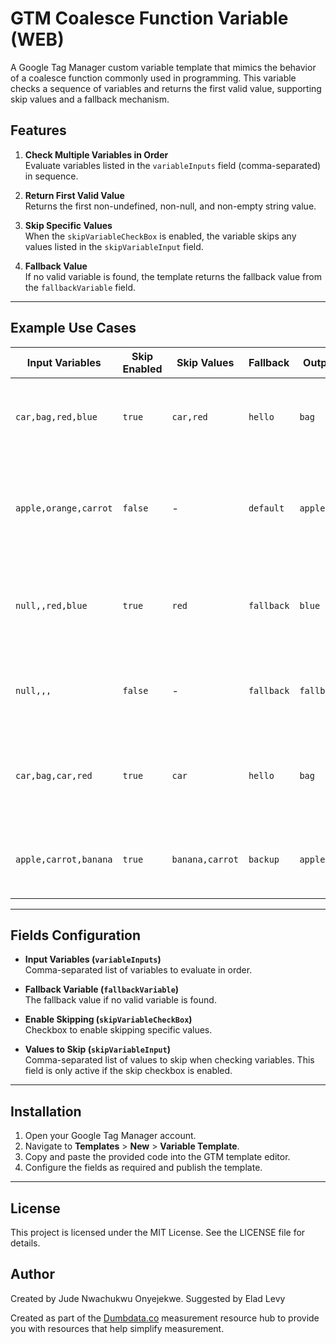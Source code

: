# GTM Coalesce Function Variable (WEB)

A Google Tag Manager custom variable template that mimics the behavior of a coalesce function commonly used in programming. This variable checks a sequence of variables and returns the first valid value, supporting skip values and a fallback mechanism.

## Features

1. **Check Multiple Variables in Order**  
   Evaluate variables listed in the `variableInputs` field (comma-separated) in sequence.

2. **Return First Valid Value**  
   Returns the first non-undefined, non-null, and non-empty string value.

3. **Skip Specific Values**  
   When the `skipVariableCheckBox` is enabled, the variable skips any values listed in the `skipVariableInput` field.

4. **Fallback Value**  
   If no valid variable is found, the template returns the fallback value from the `fallbackVariable` field.

---

## Example Use Cases

| **Input Variables**                | **Skip Enabled** | **Skip Values** | **Fallback** | **Output**          | **Reason**                                                   |
|------------------------------------|------------------|-----------------|--------------|---------------------|-------------------------------------------------------------|
| `car,bag,red,blue`                 | `true`           | `car,red`       | `hello`      | `bag`               | `bag` is the first valid value that isn't skipped.          |
| `apple,orange,carrot`              | `false`          | -               | `default`    | `apple`             | Skipping is disabled, so the first valid value is returned. |
| `null,,red,blue`                   | `true`           | `red`           | `fallback`   | `blue`              | `blue` is the first valid value after skipping `red`.       |
| `null,,,`                          | `false`          | -               | `fallback`   | `fallback`          | All input variables are invalid; fallback is used.          |
| `car,bag,car,red`                  | `true`           | `car`           | `hello`      | `bag`               | Skips `car` and returns the next valid value, `bag`.        |
| `apple,carrot,banana`              | `true`           | `banana,carrot` | `backup`     | `apple`             | Skips `banana` and `carrot`, returning `apple`.             |

---

## Fields Configuration

- **Input Variables (`variableInputs`)**  
  Comma-separated list of variables to evaluate in order.

- **Fallback Variable (`fallbackVariable`)**  
  The fallback value if no valid variable is found.

- **Enable Skipping (`skipVariableCheckBox`)**  
  Checkbox to enable skipping specific values.

- **Values to Skip (`skipVariableInput`)**  
  Comma-separated list of values to skip when checking variables. This field is only active if the skip checkbox is enabled.

---

## Installation

1. Open your Google Tag Manager account.
2. Navigate to **Templates** > **New** > **Variable Template**.
3. Copy and paste the provided code into the GTM template editor.
4. Configure the fields as required and publish the template.

---

## License

This project is licensed under the MIT License. See the LICENSE file for details.

## Author
Created by Jude Nwachukwu Onyejekwe.
Suggested by Elad Levy

Created as part of the [Dumbdata.co](https://dumbdata.co) measurement resource hub to provide you with resources that help simplify measurement.
